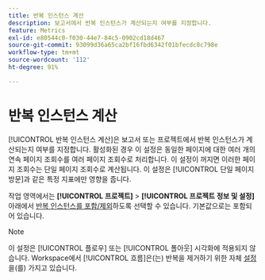```yaml
---
title: 반복 인스턴스 계산
description: 보고서에서 반복 인스턴스가 계산되는지 여부를 지정합니다.
feature: Metrics
exl-id: e80544c0-f030-44e7-84c5-0902cd18d467
source-git-commit: 93099d36a65ca2bf16fbd6342f01bfecdc8c798e
workflow-type: tm+mt
source-wordcount: '112'
ht-degree: 91%

---
```


# 반복 인스턴스 계산

[!UICONTROL 반복 인스턴스 계산]은 보고서 또는 프로젝트에서 반복 인스턴스가 계산되는지 여부를 지정합니다. 활성화된 경우 이 설정은 동일한 페이지에 대한 여러 개의 연속 페이지 조회수를 여러 페이지 조회수로 처리합니다. 이 설정이 꺼지면 이러한 페이지 조회수는 단일 페이지 조회수로 계산됩니다. 이 설정은 [!UICONTROL 단일 페이지 방문]과 같은 특정 지표에만 영향을 줍니다.

작업 영역에서는 **[!UICONTROL 프로젝트]** > **[!UICONTROL 프로젝트 정보 및 설정]** 아래에서 [반복 인스턴스를 포함/제외](/help/analyze/analysis-workspace/build-workspace-project/freeform-overview.md)하도록 선택할 수 있습니다. 기본값으로는 포함되어 있습니다.

>[!NOTE]
>이 설정은 [!UICONTROL 플로우] 또는 [!UICONTROL 폴아웃] 시각화에 적용되지 않습니다. Workspace에서 [!UICONTROL 흐름]은(는) 반복을 제거하기 위한 자체 [설정](/help/analyze/analysis-workspace/visualizations/c-flow/create-flow.md)을(를) 가지고 있습니다.
